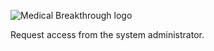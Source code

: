 ![Medical Breakthrough logo](https://www.medicalbreakthrough.com/images/new-logo3r.png)

Request access from the system administrator. 
